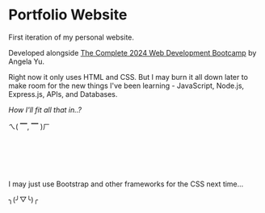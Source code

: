 # Portfolio Website

First iteration of my personal website.

Developed alongside [The Complete 2024 Web Development Bootcamp](https://www.udemy.com/course/the-complete-web-development-bootcamp/) by Angela Yu.

Right now it only uses HTML and CSS. But I may burn it all down later to make room for the new things I've been learning - JavaScript, Node.js, Express.js, APIs, and Databases.

*How I'll fit all that in..?*

ㄟ( ▔, ▔ )ㄏ

<br><br><br><br>

I may just use Bootstrap and other frameworks for the CSS next time...

╮(╯▽╰)╭